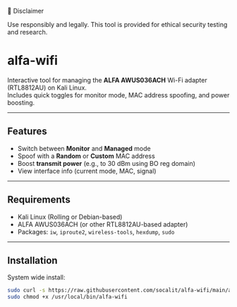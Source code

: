 🔐 Disclaimer

Use responsibly and legally. This tool is provided for ethical security testing and research.

# alfa-wifi

Interactive tool for managing the **ALFA AWUS036ACH** Wi-Fi adapter (RTL8812AU) on Kali Linux.  
Includes quick toggles for monitor mode, MAC address spoofing, and power boosting.

---

## Features

- Switch between **Monitor** and **Managed** mode
- Spoof with a **Random** or **Custom** MAC address
- Boost **transmit power** (e.g., to 30 dBm using BO reg domain)
- View interface info (current mode, MAC, signal)

---

## Requirements

- Kali Linux (Rolling or Debian-based)
- ALFA AWUS036ACH (or other RTL8812AU-based adapter)
- Packages: `iw`, `iproute2`, `wireless-tools`, `hexdump`, `sudo`

---

## Installation

System wide install:

```bash
sudo curl -s https://raw.githubusercontent.com/socalit/alfa-wifi/main/alfa-wifi.sh -o /usr/local/bin/alfa-wifi
sudo chmod +x /usr/local/bin/alfa-wifi
